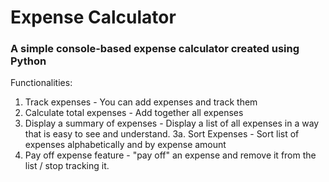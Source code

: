 # Expense Calculator
### A simple console-based expense calculator created using Python

Functionalities:
1. Track expenses - You can add expenses and track them
2. Calculate total expenses - Add together all expenses
3. Display a summary of expenses - Display a list of all expenses in a way that is easy to see and understand.
  3a. Sort Expenses - Sort list of expenses alphabetically and by expense amount
4. Pay off expense feature - "pay off" an expense and remove it from the list / stop tracking it.
